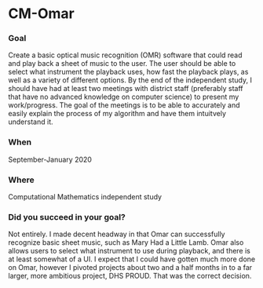 # CM-Omar

### Goal
Create a basic optical music recognition (OMR) software that could read and play back a sheet of music to the user. The user should be able to select what
instrument the playback uses, how fast the playback plays, as well as a variety of different options. By the end of the independent study, I should have had at least
two meetings with district staff (preferably staff that have no advanced knowledge on computer science) to present my work/progress. The goal of the meetings is to
be able to accurately and easily explain the process of my algorithm and have them intuitvely understand it. 

### When
September-January 2020

### Where
Computational Mathematics independent study

### Did you succeed in your goal?
Not entirely. I made decent headway in that Omar can successfully recognize basic sheet music, such as Mary Had a Little Lamb. Omar also allows users to select what 
instrument to use during playback, and there is at least somewhat of a UI. I expect that I could have gotten much more done on Omar, however I pivoted projects about 
two and a half months in to a far larger, more ambitious project, DHS PROUD. That was the correct decision.

